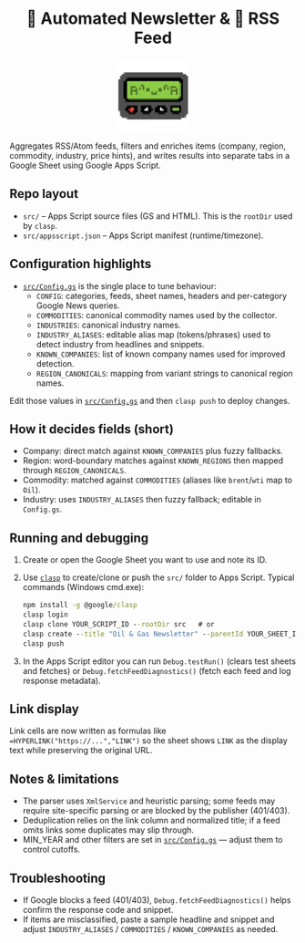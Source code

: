 <h1 align="center">📧 Automated Newsletter & 📰 RSS Feed</h1>

<p align = "center">
  <img src="assets/pixpagercar.png" alt="Feed Car" title="Feed Car" width="128">
</p>

Aggregates RSS/Atom feeds, filters and enriches items (company, region, commodity, industry, price hints), and writes results into separate tabs in a Google Sheet using Google Apps Script.

## Repo layout

- `src/` – Apps Script source files (GS and HTML). This is the `rootDir` used by `clasp`.
- `src/appsscript.json` – Apps Script manifest (runtime/timezone).

## Configuration highlights

- [`src/Config.gs`](src/Config.gs) is the single place to tune behaviour:
  - `CONFIG`: categories, feeds, sheet names, headers and per-category Google News queries.
  - `COMMODITIES`: canonical commodity names used by the collector.
  - `INDUSTRIES`: canonical industry names.
  - `INDUSTRY_ALIASES`: editable alias map (tokens/phrases) used to detect industry from headlines and snippets.
  - `KNOWN_COMPANIES`: list of known company names used for improved detection.
  - `REGION_CANONICALS`: mapping from variant strings to canonical region names.

Edit those values in [`src/Config.gs`](src/Config.gs) and then `clasp push` to deploy changes.

## How it decides fields (short)

- Company: direct match against `KNOWN_COMPANIES` plus fuzzy fallbacks.
- Region: word-boundary matches against `KNOWN_REGIONS` then mapped through `REGION_CANONICALS`.
- Commodity: matched against `COMMODITIES` (aliases like `brent`/`wti` map to `Oil`).
- Industry: uses `INDUSTRY_ALIASES` then fuzzy fallback; editable in `Config.gs`.

## Running and debugging

1. Create or open the Google Sheet you want to use and note its ID.
2. Use [`clasp`](https://github.com/google/clasp) to create/clone or push the `src/` folder to Apps Script. Typical commands (Windows cmd.exe):

    ```cmd
    npm install -g @google/clasp
    clasp login
    clasp clone YOUR_SCRIPT_ID --rootDir src   # or
    clasp create --title "Oil & Gas Newsletter" --parentId YOUR_SHEET_ID --rootDir src --type sheets
    clasp push
    ```

3. In the Apps Script editor you can run `Debug.testRun()` (clears test sheets and fetches) or `Debug.fetchFeedDiagnostics()` (fetch each feed and log response metadata).

## Link display

Link cells are now written as formulas like `=HYPERLINK("https://...","LINK")` so the sheet shows `LINK` as the display text while preserving the original URL.

## Notes & limitations

- The parser uses `XmlService` and heuristic parsing; some feeds may require site-specific parsing or are blocked by the publisher (401/403).
- Deduplication relies on the link column and normalized title; if a feed omits links some duplicates may slip through.
- MIN_YEAR and other filters are set in [`src/Config.gs`](src/Config.gs) — adjust them to control cutoffs.

## Troubleshooting

- If Google blocks a feed (401/403), `Debug.fetchFeedDiagnostics()` helps confirm the response code and snippet.
- If items are misclassified, paste a sample headline and snippet and adjust `INDUSTRY_ALIASES` / `COMMODITIES` / `KNOWN_COMPANIES` as needed.
